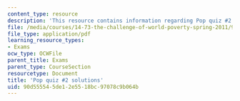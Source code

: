 ```yaml
---
content_type: resource
description: 'This resource contains information regarding Pop quiz #2 solutions.'
file: /media/courses/14-73-the-challenge-of-world-poverty-spring-2011/90d555545de12e5518bc97078c9b064b_MIT14_73S11_quiz2_sol.pdf
file_type: application/pdf
learning_resource_types:
- Exams
ocw_type: OCWFile
parent_title: Exams
parent_type: CourseSection
resourcetype: Document
title: 'Pop quiz #2 solutions'
uid: 90d55554-5de1-2e55-18bc-97078c9b064b
---
```

